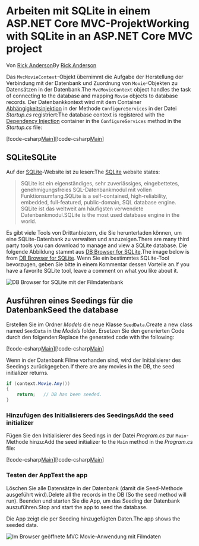 # <a name="working-with-sqlite-in-an-aspnet-core-mvc-project"></a><span data-ttu-id="c0afb-101">Arbeiten mit SQLite in einem ASP.NET Core MVC-Projekt</span><span class="sxs-lookup"><span data-stu-id="c0afb-101">Working with SQLite in an ASP.NET Core MVC project</span></span>

<span data-ttu-id="c0afb-102">Von [Rick Anderson](https://twitter.com/RickAndMSFT)</span><span class="sxs-lookup"><span data-stu-id="c0afb-102">By [Rick Anderson](https://twitter.com/RickAndMSFT)</span></span>

<span data-ttu-id="c0afb-103">Das `MvcMovieContext`-Objekt übernimmt die Aufgabe der Herstellung der Verbindung mit der Datenbank und Zuordnung von `Movie`-Objekten zu Datensätzen in der Datenbank.</span><span class="sxs-lookup"><span data-stu-id="c0afb-103">The `MvcMovieContext` object handles the task of connecting to the database and mapping `Movie` objects to database records.</span></span> <span data-ttu-id="c0afb-104">Der Datenbankkontext wird mit dem Container [Abhängigkeitsinjektion](xref:fundamentals/dependency-injection) in der Methode `ConfigureServices` in der Datei *Startup.cs* registriert:</span><span class="sxs-lookup"><span data-stu-id="c0afb-104">The database context is registered with the [Dependency Injection](xref:fundamentals/dependency-injection) container in the `ConfigureServices` method in the *Startup.cs* file:</span></span>

<span data-ttu-id="c0afb-105">[!code-csharp[Main](../../tutorials/first-mvc-app-xplat/start-mvc/sample/MvcMovie/Startup.cs?name=snippet2&highlight=6-8)]</span><span class="sxs-lookup"><span data-stu-id="c0afb-105">[!code-csharp[Main](../../tutorials/first-mvc-app-xplat/start-mvc/sample/MvcMovie/Startup.cs?name=snippet2&highlight=6-8)]</span></span>

## <a name="sqlite"></a><span data-ttu-id="c0afb-106">SQLite</span><span class="sxs-lookup"><span data-stu-id="c0afb-106">SQLite</span></span>

<span data-ttu-id="c0afb-107">Auf der [SQLite](https://www.sqlite.org/)-Website ist zu lesen:</span><span class="sxs-lookup"><span data-stu-id="c0afb-107">The [SQLite](https://www.sqlite.org/) website states:</span></span>

> <span data-ttu-id="c0afb-108">SQLite ist ein eigenständiges, sehr zuverlässiges, eingebettetes, genehmigungsfreies SQL-Datenbankmodul mit vollen Funktionsumfang.</span><span class="sxs-lookup"><span data-stu-id="c0afb-108">SQLite is a self-contained, high-reliability, embedded, full-featured, public-domain, SQL database engine.</span></span> <span data-ttu-id="c0afb-109">SQLite ist das weltweit am häufigsten verwendete Datenbankmodul.</span><span class="sxs-lookup"><span data-stu-id="c0afb-109">SQLite is the most used database engine in the world.</span></span>

<span data-ttu-id="c0afb-110">Es gibt viele Tools von Drittanbietern, die Sie herunterladen können, um eine SQLite-Datenbank zu verwalten und anzuzeigen.</span><span class="sxs-lookup"><span data-stu-id="c0afb-110">There are many third party tools you can download to manage and view a SQLite database.</span></span> <span data-ttu-id="c0afb-111">Die folgende Abbildung stammt aus [DB Browser for SQLite](http://sqlitebrowser.org/).</span><span class="sxs-lookup"><span data-stu-id="c0afb-111">The image below is from [DB Browser for SQLite](http://sqlitebrowser.org/).</span></span> <span data-ttu-id="c0afb-112">Wenn Sie ein bestimmtes SQLite-Tool bevorzugen, geben Sie bitte in einem Kommentar dessen Vorteile an.</span><span class="sxs-lookup"><span data-stu-id="c0afb-112">If you have a favorite SQLite tool, leave a comment on what you like about it.</span></span>

![DB Browser for SQLite mit der Filmdatenbank](../../tutorials/first-mvc-app-xplat/working-with-sql/_static/dbb.png)

## <a name="seed-the-database"></a><span data-ttu-id="c0afb-114">Ausführen eines Seedings für die Datenbank</span><span class="sxs-lookup"><span data-stu-id="c0afb-114">Seed the database</span></span>

<span data-ttu-id="c0afb-115">Erstellen Sie im Ordner *Models* die neue Klasse `SeedData`.</span><span class="sxs-lookup"><span data-stu-id="c0afb-115">Create a new class named `SeedData` in the *Models* folder.</span></span> <span data-ttu-id="c0afb-116">Ersetzen Sie den generierten Code durch den folgenden:</span><span class="sxs-lookup"><span data-stu-id="c0afb-116">Replace the generated code with the following:</span></span>

<span data-ttu-id="c0afb-117">[!code-csharp[Main](../../tutorials/first-mvc-app/start-mvc/sample/MvcMovie/Models/SeedData.cs?name=snippet_1)]</span><span class="sxs-lookup"><span data-stu-id="c0afb-117">[!code-csharp[Main](../../tutorials/first-mvc-app/start-mvc/sample/MvcMovie/Models/SeedData.cs?name=snippet_1)]</span></span>

<span data-ttu-id="c0afb-118">Wenn in der Datenbank Filme vorhanden sind, wird der Initialisierer des Seedings zurückgegeben.</span><span class="sxs-lookup"><span data-stu-id="c0afb-118">If there are any movies in the DB, the seed initializer returns.</span></span>

```csharp
if (context.Movie.Any())
{
    return;   // DB has been seeded.
}
```

<a name="si"></a>
### <a name="add-the-seed-initializer"></a><span data-ttu-id="c0afb-119">Hinzufügen des Initialisierers des Seedings</span><span class="sxs-lookup"><span data-stu-id="c0afb-119">Add the seed initializer</span></span>

<span data-ttu-id="c0afb-120">Fügen Sie den Initialisierer des Seedings in der Datei *Program.cs* zur `Main`-Methode hinzu:</span><span class="sxs-lookup"><span data-stu-id="c0afb-120">Add the seed initializer to the `Main` method in the *Program.cs* file:</span></span>

<span data-ttu-id="c0afb-121">[!code-csharp[Main](../../tutorials/first-mvc-app/start-mvc/sample/MvcMovie/Program.cs?highlight=6,16-32)]</span><span class="sxs-lookup"><span data-stu-id="c0afb-121">[!code-csharp[Main](../../tutorials/first-mvc-app/start-mvc/sample/MvcMovie/Program.cs?highlight=6,16-32)]</span></span>

### <a name="test-the-app"></a><span data-ttu-id="c0afb-122">Testen der App</span><span class="sxs-lookup"><span data-stu-id="c0afb-122">Test the app</span></span>

<span data-ttu-id="c0afb-123">Löschen Sie alle Datensätze in der Datenbank (damit die Seed-Methode ausgeführt wird).</span><span class="sxs-lookup"><span data-stu-id="c0afb-123">Delete all the records in the DB (So the seed method will run).</span></span> <span data-ttu-id="c0afb-124">Beenden und starten Sie die App, um das Seeding der Datenbank auszuführen.</span><span class="sxs-lookup"><span data-stu-id="c0afb-124">Stop and start the app to seed the database.</span></span>
   
<span data-ttu-id="c0afb-125">Die App zeigt die per Seeding hinzugefügten Daten.</span><span class="sxs-lookup"><span data-stu-id="c0afb-125">The app shows the seeded data.</span></span>

![Im Browser geöffnete MVC Movie-Anwendung mit Filmdaten](../../tutorials/first-mvc-app/working-with-sql/_static/m55.png)
